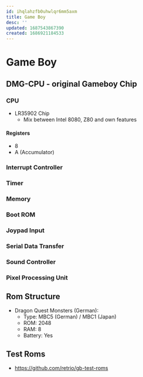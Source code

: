 ```yaml
---
id: ihqlahzfb0uhwlqr6mm5axm
title: Game Boy
desc: ''
updated: 1687543867390
created: 1686921184533
---
```

# Game Boy

## DMG-CPU - original Gameboy Chip

### CPU
- LR35902 Chip
  - Mix between Intel 8080, Z80 and own features

#### Registers
- 8
- A (Accumulator)

### Interrupt Controller
### Timer
### Memory
### Boot ROM
### Joypad Input
### Serial Data Transfer
### Sound Controller
### Pixel Processing Unit

## Rom Structure

- Dragon Quest Monsters (German):
  - Type: MBC5 (German) / MBC1 (Japan)
  - ROM: 2048
  - RAM: 8
  - Battery: Yes


## Test Roms
- https://github.com/retrio/gb-test-roms
